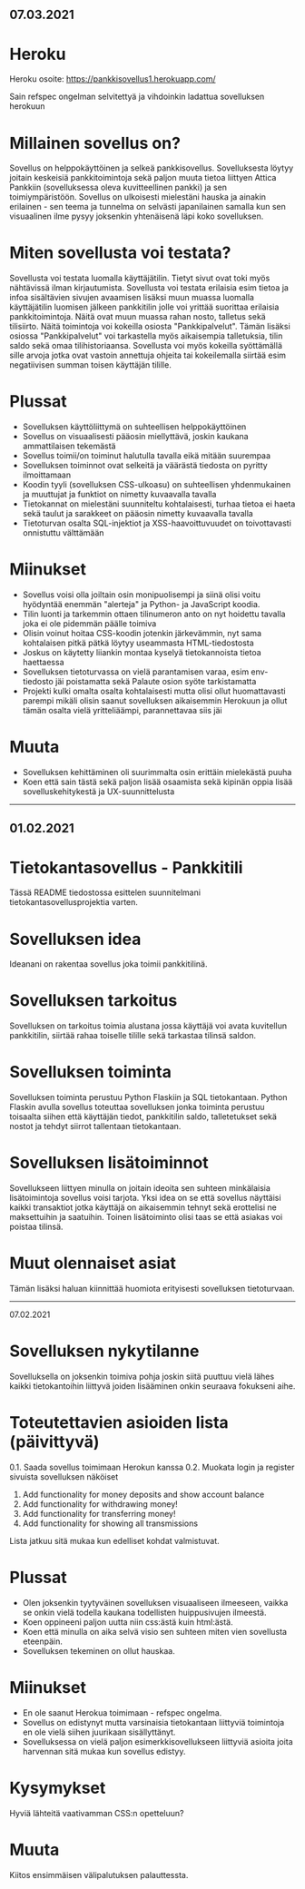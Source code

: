 
07.03.2021
--------------------

# Heroku

Heroku osoite: https://pankkisovellus1.herokuapp.com/

Sain refspec ongelman selvitettyä ja vihdoinkin ladattua sovelluksen herokuun

# Millainen sovellus on?
Sovellus on helppokäyttöinen ja selkeä pankkisovellus. Sovelluksesta löytyy joitain keskeisiä pankkitoimintoja sekä paljon muuta tietoa liittyen Attica Pankkiin (sovelluksessa oleva kuvitteellinen pankki) ja sen toimiympäristöön. Sovellus on ulkoisesti mielestäni hauska ja ainakin erilainen - sen teema ja tunnelma on selvästi japanilainen samalla kun sen visuaalinen ilme pysyy joksenkin yhtenäisenä läpi koko sovelluksen.

# Miten sovellusta voi testata?
Sovellusta voi testata luomalla käyttäjätilin. Tietyt sivut ovat toki myös nähtävissä ilman kirjautumista. Sovellusta voi testata erilaisia esim tietoa ja infoa sisältävien sivujen avaamisen lisäksi muun muassa luomalla käyttäjätilin luomisen jälkeen pankkitilin jolle voi yrittää suorittaa erilaisia pankkitoimintoja. Näitä ovat muun muassa rahan nosto, talletus sekä tilisiirto. Näitä toimintoja voi kokeilla osiosta "Pankkipalvelut". Tämän lisäksi osiossa "Pankkipalvelut" voi tarkastella myös aikaisempia talletuksia, tilin saldo sekä omaa tilihistoriaansa. Sovellusta voi myös kokeilla syöttämällä sille arvoja jotka ovat vastoin annettuja ohjeita tai kokeilemalla siirtää esim negatiivisen summan toisen käyttäjän tilille.

# Plussat
- Sovelluksen käyttöliittymä on suhteellisen helppokäyttöinen
- Sovellus on visuaalisesti pääosin miellyttävä, joskin kaukana ammattilaisen tekemästä
- Sovellus toimii/on toiminut halutulla tavalla eikä mitään suurempaa 
- Sovelluksen toiminnot ovat selkeitä ja väärästä tiedosta on pyritty ilmoittamaan 
- Koodin tyyli (sovelluksen CSS-ulkoasu) on suhteellisen yhdenmukainen ja muuttujat ja funktiot on nimetty kuvaavalla tavalla
- Tietokannat on mielestäni suunniteltu kohtalaisesti, turhaa tietoa ei haeta sekä taulut ja sarakkeet on pääosin nimetty kuvaavalla tavalla
- Tietoturvan osalta SQL-injektiot ja XSS-haavoittuvuudet on toivottavasti onnistuttu välttämään

# Miinukset
- Sovellus voisi olla joiltain osin monipuolisempi ja siinä olisi voitu hyödyntää enemmän "alerteja" ja Python- ja JavaScript koodia.
- Tilin luonti ja tarkemmin ottaen tilinumeron anto on nyt hoidettu tavalla joka ei ole pidemmän päälle toimiva
- Olisin voinut hoitaa CSS-koodin jotenkin järkevämmin, nyt sama kohtalaisen pitkä pätkä löytyy useammasta HTML-tiedostosta
- Joskus on käytetty liiankin montaa kyselyä tietokannoista tietoa haettaessa
- Sovelluksen tietoturvassa on vielä parantamisen varaa, esim env-tiedosto jäi poistamatta sekä Palaute osion syöte tarkistamatta
- Projekti kulki omalta osalta kohtalaisesti mutta olisi ollut huomattavasti parempi mikäli olisin saanut sovelluksen aikaisemmin Herokuun ja ollut tämän osalta vielä yritteliäämpi, parannettavaa siis jäi

# Muuta
- Sovelluksen kehittäminen oli suurimmalta osin erittäin mielekästä puuha
- Koen että sain tästä sekä paljon lisää osaamista sekä kipinän oppia lisää sovelluskehitykestä ja UX-suunnittelusta


- - - - - - - - - - - - - - - - - - --  - - --  - - - --  - - - - -- - - - - - - - - - - - --- -- - - - 

01.02.2021
------------------------

# Tietokantasovellus - Pankkitili

Tässä README tiedostossa esittelen suunnitelmani tietokantasovellusprojektia varten. 

# Sovelluksen idea

Ideanani on rakentaa sovellus joka toimii pankkitilinä. 

# Sovelluksen tarkoitus

Sovelluksen on tarkoitus toimia alustana jossa käyttäjä voi avata kuvitellun pankkitilin, siirtää rahaa toiselle tilille sekä tarkastaa tilinsä saldon. 

# Sovelluksen toiminta

Sovelluksen toiminta perustuu Python Flaskiin ja SQL tietokantaan. Python Flaskin avulla sovellus toteuttaa sovelluksen jonka toiminta perustuu toisaalta siihen että käyttäjän tiedot, pankkitilin saldo, talletetukset sekä nostot ja tehdyt siirrot tallentaan tietokantaan. 

# Sovelluksen lisätoiminnot

Sovellukseen liittyen minulla on joitain ideoita sen suhteen minkälaisia lisätoimintoja sovellus voisi tarjota. Yksi idea on se että sovellus näyttäisi kaikki transaktiot jotka käyttäjä on aikaisemmin tehnyt sekä erottelisi ne maksettuihin ja saatuihin. Toinen lisätoiminto olisi taas se että asiakas voi poistaa tilinsä. 

# Muut olennaiset asiat

Tämän lisäksi haluan kiinnittää huomiota erityisesti sovelluksen tietoturvaan.

---------------------------------------------------------------------------------------------------------------
07.02.2021

# Sovelluksen nykytilanne

Sovelluksella on joksenkin toimiva pohja joskin siitä puuttuu vielä lähes kaikki tietokantoihin liittyvä joiden lisääminen onkin seuraava fokukseni aihe.

# Toteutettavien asioiden lista (päivittyvä)

0.1. Saada sovellus toimimaan Herokun kanssa
0.2. Muokata login ja register sivuista sovelluksen näköiset

1.	Add functionality for money deposits and show account balance
2.	Add functionality for withdrawing money!
3.	Add functionality for transferring money!
4.	Add functionality for showing all transmissions

Lista jatkuu sitä mukaa kun edelliset kohdat valmistuvat.

# Plussat

- Olen joksenkin tyytyväinen sovelluksen visuaaliseen ilmeeseen, vaikka se onkin vielä todella kaukana todellisten huippusivujen ilmeestä.
- Koen oppineeni paljon uutta niin css:ästä kuin html:ästä.
- Koen että minulla on aika selvä visio sen suhteen miten vien sovellusta eteenpäin. 
- Sovelluksen tekeminen on ollut hauskaa. 

# Miinukset

- En ole saanut Herokua toimimaan - refspec ongelma. 
- Sovellus on edistynyt mutta varsinaisia tietokantaan liittyviä toimintoja en ole vielä siihen juurikaan sisällyttänyt.
- Sovelluksessa on vielä paljon esimerkkisovellukseen liittyviä asioita joita harvennan sitä mukaa kun sovellus edistyy.

# Kysymykset

Hyviä lähteitä vaativamman CSS:n opetteluun?

# Muuta

Kiitos ensimmäisen välipalutuksen palauttessta.
